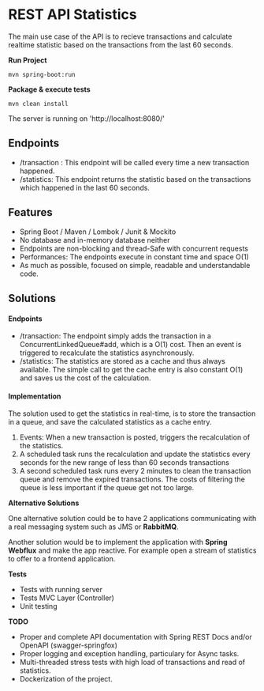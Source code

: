 REST API Statistics
===
The main use case of the API is to recieve transactions and calculate realtime statistic based on the transactions from the last 60 seconds.



**Run Project**

```shell
mvn spring-boot:run
``` 


**Package & execute tests**

```shell
mvn clean install
``` 
The server is running on 'http://localhost:8080/'

## Endpoints


* /transaction : This endpoint will be called every time a new transaction happened.
* /statistics: This endpoint returns the statistic based on the transactions which happened in the last 60 seconds.


## Features

* Spring Boot / Maven / Lombok / Junit & Mockito 
* No database and in-memory database neither
* Endpoints are non-blocking and thread-Safe with concurrent requests
* Performances: The endpoints execute in constant time and space O(1)
* As much as possible, focused on simple, readable and understandable code.

## Solutions

#### Endpoints 
  * /transaction: The endpoint simply adds the transaction in a ConcurrentLinkedQueue#add, which is a O(1) cost. Then an event is triggered to recalculate the statistics asynchronously.
  * /statistics: The statistics are stored as a cache and thus always available. The simple call to get the cache entry is also constant O(1) and saves us the cost of the calculation.

#### Implementation 

The solution used to get the statistics in real-time, is to store the transaction in a queue, and save the calculated statistics as a cache entry.
1. Events: When a new transaction is posted, triggers the recalculation of the statistics.
2. A scheduled task runs the recalculation and update the statistics every seconds for the new range of less than 60 seconds transactions
3. A second scheduled task runs every 2 minutes to clean the transaction queue and remove the expired transactions. The costs of filtering the queue is less important if the queue get not too large.



**Alternative Solutions**

One alternative solution could be to have 2 applications communicating with a real messaging system such as JMS or **RabbitMQ**.

Another solution would be to implement the application with **Spring Webflux** and make the app reactive. For example open a stream of statistics to offer to a frontend application.

**Tests**
* Tests with running server
* Tests MVC Layer (Controller)
* Unit testing

**TODO**

* Proper and complete API documentation with Spring REST Docs and/or OpenAPI (swagger-springfox)
* Proper logging and exception handling, particulary for Async tasks.
* Multi-threaded stress tests with high load of transactions and read of statistics.
* Dockerization of the project.

